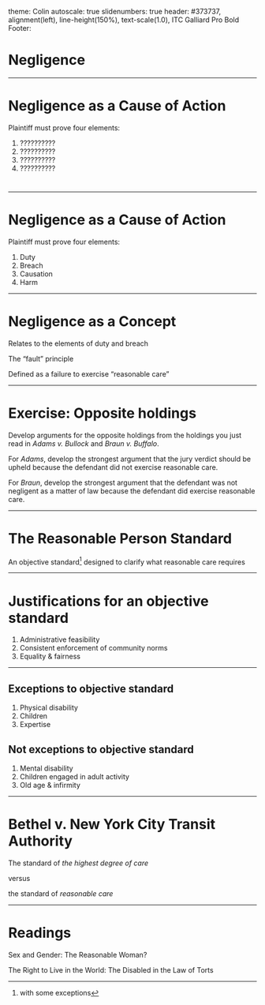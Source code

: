 theme: Colin
autoscale: true
slidenumbers: true
header: #373737, alignment(left), line-height(150%), text-scale(1.0), ITC Galliard Pro Bold
Footer:





# Negligence



---



# Negligence as a Cause of Action

Plaintiff must prove four elements:

1. ??????????
2. ??????????
3. ??????????
4. ??????????

# 

---



# Negligence as a Cause of Action

Plaintiff must prove four elements:

1. Duty
2. Breach
3. Causation
4. Harm



---



# Negligence as a Concept



Relates to the elements of duty and breach

The “fault” principle

Defined as a failure to exercise “reasonable care”



---





# Exercise: Opposite holdings 

Develop arguments for the opposite holdings from the holdings you just read in *Adams v. Bullock* and *Braun v. Buffalo*. 

For *Adams*, develop the strongest argument that the jury verdict should be upheld because the defendant did not exercise reasonable care. 

For *Braun*, develop the strongest argument that the defendant was not negligent as a matter of law because the defendant did exercise reasonable care.


---

# The Reasonable Person Standard

An objective standard[^*] designed to clarify what reasonable care requires

[^*]: with some exceptions

---

# Justifications for an objective standard

1. Administrative feasibility
2. Consistent enforcement of community norms
3. Equality & fairness

---

## Exceptions to objective standard

1. Physical disability
2. Children
3. Expertise

## Not exceptions to objective standard

1. Mental disability
2. Children engaged in adult activity
3. Old age & infirmity

---

# Bethel v. New York City Transit Authority

The standard of *the highest degree of care*

versus

the standard of *reasonable care*

---

# Readings

Sex and Gender: The Reasonable Woman?

The Right to Live in the World: The Disabled in the Law of Torts